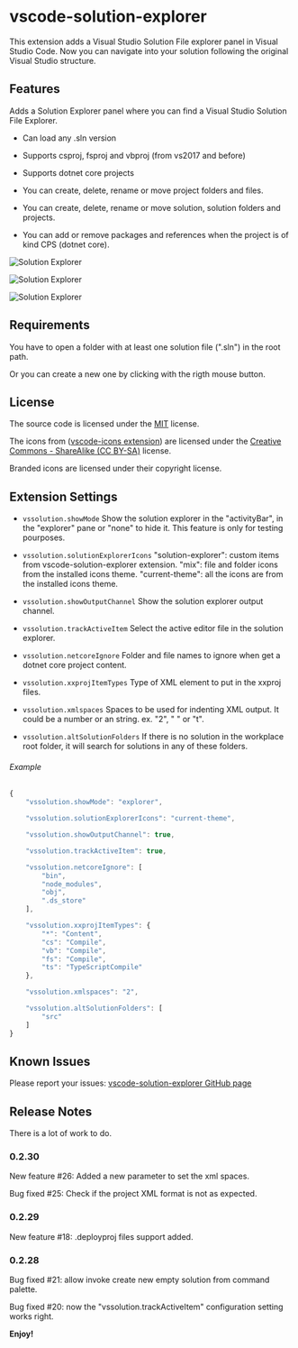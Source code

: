 # vscode-solution-explorer

This extension adds a Visual Studio Solution File explorer panel in Visual Studio Code. Now you can navigate into your solution following the original Visual Studio structure.

## Features

Adds a Solution Explorer panel where you can find a Visual Studio Solution File Explorer.

- Can load any .sln version

- Supports csproj, fsproj and vbproj (from vs2017 and before)

- Supports dotnet core projects

- You can create, delete, rename or move project folders and files.

- You can create, delete, rename or move solution, solution folders and projects.

- You can add or remove packages and references when the project is of kind CPS (dotnet core).

![Solution Explorer](https://github.com/fernandoescolar/vscode-solution-explorer/raw/master/images/vscode-solution-explorer-1.gif)

![Solution Explorer](https://github.com/fernandoescolar/vscode-solution-explorer/raw/master/images/vscode-solution-explorer-2.gif)

![Solution Explorer](https://github.com/fernandoescolar/vscode-solution-explorer/raw/master/images/vscode-solution-explorer-3.gif)

## Requirements

You have to open a folder with at least one solution file (".sln") in the root path.

Or you can create a new one by clicking with the rigth mouse button.

## License

The source code is licensed under the [MIT](License) license.

The icons from ([vscode-icons extension](https://github.com/vscode-icons/vscode-icons/)) are licensed under the [Creative Commons - ShareAlike (CC BY-SA)](https://creativecommons.org/licenses/by-sa/4.0/) license. 

Branded icons are licensed under their copyright license.

## Extension Settings

- `vssolution.showMode` Show the solution explorer in the "activityBar", in the "explorer" pane or "none" to hide it. This feature is only for testing pourposes.

- `vssolution.solutionExplorerIcons` "solution-explorer": custom items from vscode-solution-explorer extension. "mix": file and folder icons from the installed icons theme. "current-theme": all the icons are from the installed icons theme.

- `vssolution.showOutputChannel` Show the solution explorer output channel.

- `vssolution.trackActiveItem` Select the active editor file in the solution explorer.

- `vssolution.netcoreIgnore` Folder and file names to ignore when get a dotnet core project content.

- `vssolution.xxprojItemTypes` Type of XML element to put in the xxproj files.

- `vssolution.xmlspaces` Spaces to be used for indenting XML output. It could be a number or an string. ex. "2", " " or "t".

- `vssolution.altSolutionFolders` If there is no solution in the workplace root folder, it will search for solutions in any of these folders.

###### Example

```javascript
{
    "vssolution.showMode": "explorer",

    "vssolution.solutionExplorerIcons": "current-theme", 

    "vssolution.showOutputChannel": true,

    "vssolution.trackActiveItem": true,

    "vssolution.netcoreIgnore": [
        "bin",
        "node_modules",
        "obj",
        ".ds_store"
    ],

    "vssolution.xxprojItemTypes": {
        "*": "Content",
        "cs": "Compile",
        "vb": "Compile",
        "fs": "Compile",
        "ts": "TypeScriptCompile"
    },

    "vssolution.xmlspaces": "2",

    "vssolution.altSolutionFolders": [
        "src"
    ]
}
```

## Known Issues

Please report your issues: [vscode-solution-explorer GitHub page](https://github.com/fernandoescolar/vscode-solution-explorer/issues)

## Release Notes

There is a lot of work to do.

### 0.2.30

New feature #26: Added a new parameter to set the xml spaces.

Bug fixed #25: Check if the project XML format is not as expected.

### 0.2.29

New feature #18: .deployproj files support added.

### 0.2.28

Bug fixed #21: allow invoke create new empty solution from command palette.

Bug fixed #20: now the "vssolution.trackActiveItem" configuration setting works right.

**Enjoy!**
